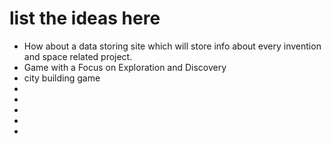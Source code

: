 # list the ideas here

- How about a data storing site which will store info about every invention and space related project.
- Game with a Focus on Exploration and Discovery
- city building game
- 
- 
- 
- 
- 